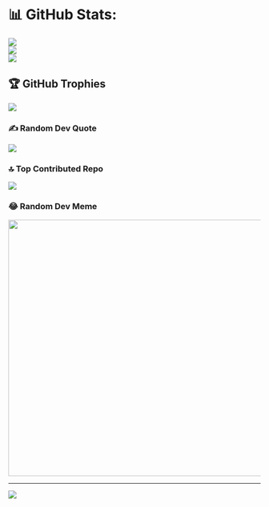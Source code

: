 # 📊 GitHub Stats:
![](https://github-readme-stats.vercel.app/api?username=yusin99&theme=merko&hide_border=false&include_all_commits=true&count_private=true)<br/>
![](https://github-readme-streak-stats.herokuapp.com/?user=yusin99&theme=merko&hide_border=false)<br/>
![](https://github-readme-stats.vercel.app/api/top-langs/?username=yusin99&theme=merko&hide_border=false&include_all_commits=true&count_private=true&layout=compact)

## 🏆 GitHub Trophies
![](https://github-profile-trophy.vercel.app/?username=yusin99&theme=radical&no-frame=false&no-bg=true&margin-w=4)

### ✍️ Random Dev Quote
![](https://quotes-github-readme.vercel.app/api?type=horizontal&theme=radical)

### 🔝 Top Contributed Repo
![](https://github-contributor-stats.vercel.app/api?username=yusin99&limit=5&theme=dark&combine_all_yearly_contributions=true)

### 😂 Random Dev Meme
<img src="https://rm.up.railway.app/" width="512px"/>

---
[![](https://visitcount.itsvg.in/api?id=yusin99&icon=0&color=0)](https://visitcount.itsvg.in)

<!-- Proudly created with GPRM ( https://gprm.itsvg.in ) -->
